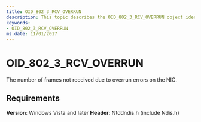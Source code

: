 ```yaml
---
title: OID_802_3_RCV_OVERRUN
description: This topic describes the OID_802_3_RCV_OVERRUN object identifier (OID).
keywords:
- OID_802_3_RCV_OVERRUN
ms.date: 11/01/2017
---
```


# OID_802_3_RCV_OVERRUN

The number of frames not received due to overrun errors on the NIC.

## Requirements

**Version**: Windows Vista and later
**Header**: Ntddndis.h (include Ndis.h)

